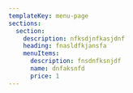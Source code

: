 ```yaml
---
templateKey: menu-page
sections:
  section:
    description: nfksdjnfkasjdnf
    heading: fnasldfkjansfa
    menuItems:
      description: fnsdnfksnjdf
      name: dnfaksnfd
      price: 1
---
```


